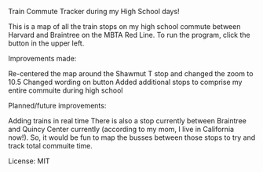 Train Commute Tracker during my High School days!

This is a map of all the train stops on my high school commute between Harvard and Braintree on the MBTA Red Line. To run the program, click the button in the upper left.

Improvements made:

Re-centered the map around the Shawmut T stop and changed the zoom to 10.5
Changed wording on button
Added additional stops to comprise my entire commuite during high school

Planned/future improvements:

Adding trains in real time
There is also a stop currently between Braintree and Quincy Center currently (according to my mom, I live in California now!). So, it would be fun to map the busses between those stops to try and track total commuite time.

License: MIT
